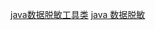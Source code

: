 [java数据脱敏工具类](https://www.jianshu.com/p/d407ce8406cb)
[java 数据脱敏](https://www.cnblogs.com/xiluonanfeng/p/10183926.html)